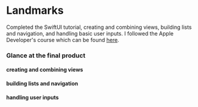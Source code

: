 # Landmarks
Completed the SwiftUI tutorial, creating and combining views, building lists and navigation, and handling basic user inputs.
I followed the Apple Developer's course which can be found [here](https://developer.apple.com/tutorials/swiftui).

### Glance at the final product

#### creating and combining views


#### building lists and navigation


#### handling user inputs
